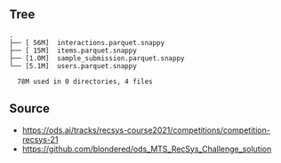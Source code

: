 
## Tree

```
.
├── [ 56M]  interactions.parquet.snappy
├── [ 15M]  items.parquet.snappy
├── [1.0M]  sample_submission.parquet.snappy
└── [5.1M]  users.parquet.snappy

  78M used in 0 directories, 4 files
```

## Source
- https://ods.ai/tracks/recsys-course2021/competitions/competition-recsys-21
- https://github.com/blondered/ods_MTS_RecSys_Challenge_solution